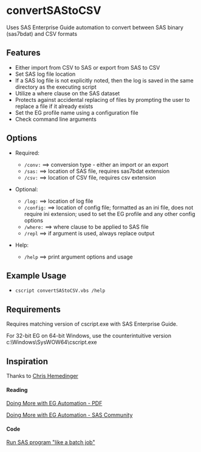 # convertSAStoCSV
Uses SAS Enterprise Guide automation to convert between SAS binary (sas7bdat) and CSV formats

## Features
* Either import from CSV to SAS or export from SAS to CSV
* Set SAS log file location
* If a SAS log file is not explicitly noted, then the log is saved in the same directory as the executing script
* Utilize a where clause on the SAS dataset
* Protects against accidental replacing of files by prompting the user to replace a file if it already exists
* Set the EG profile name using a configuration file
* Check command line arguments

## Options
* Required:
  * `/conv:`    ==> conversion type - either an import or an export
  * `/sas:`     ==> location of SAS file, requires sas7bdat extension
  * `/csv:`     ==> location of CSV file, requires csv extension

* Optional:
  * `/log:`     ==> location of log file
  * `/config:`  ==> location of config file; formatted as an ini file, does not require ini extension; used to set the EG profile and any other config options
  * `/where:`   ==> where clause to be applied to SAS file
  * `/repl`     ==> if argument is used, always replace output

* Help:
  * `/help`		  ==> print argument options and usage

## Example Usage
  * `cscript convertSAStoCSV.vbs /help`

## Requirements
Requires matching version of cscript.exe with SAS Enterprise Guide.

For 32-bit EG on 64-bit Windows, use the counterintuitive version c:\Windows\SysWOW64\cscript.exe

## Inspiration
Thanks to [Chris Hemedinger](https://github.com/cjdinger)

#### Reading
[Doing More with EG Automation - PDF](http://support.sas.com/documentation/onlinedoc/guide/examples/SASGF2012/Hemedinger_298-2012.pdf)

[Doing More with EG Automation - SAS Community](http://www.sascommunity.org/wiki/Not_Just_for_Scheduling:_Doing_More_with_SAS_Enterprise_Guide_Automation)

#### Code
[Run SAS program "like a batch job"](http://support.sas.com/documentation/onlinedoc/guide/examples/SASGF2012/BatchProject.vbs.txt)
